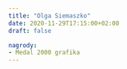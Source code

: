 ```yaml
---
title: "Olga Siemaszko"
date: 2020-11-29T17:15:00+02:00
draft: false

nagrody:
- Medal 2000 grafika
---
```

